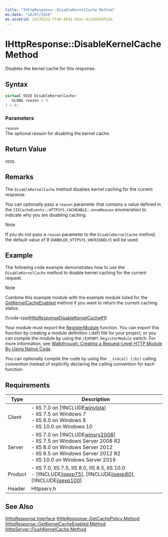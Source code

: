 ```yaml
---
title: "IHttpResponse::DisableKernelCache Method"
ms.date: "10/07/2016"
ms.assetid: cb176222-ffa6-4591-b5ec-dc22d164fa3e
---
```

# IHttpResponse::DisableKernelCache Method
Disables the kernel cache for this response.  
  
## Syntax  
  
```cpp  
virtual VOID DisableKernelCache(  
   ULONG reason = 9  
) = 0;  
```  
  
### Parameters  
 `reason`  
 The optional reason for disabling the kernel cache.  
  
## Return Value  
 `VOID`.  
  
## Remarks  
 The `DisableKernelCache` method disables kernel caching for the current response.  
  
 You can optionally pass a `reason` parameter that contains a value defined in the `IISCacheEvents::HTTPSYS_CACHEABLE::enumReason` enumeration to indicate why you are disabling caching.  
  
> [!NOTE]
>  If you do not pass a `reason` parameter to the `DisableKernelCache` method, the default value of 9 (`HANDLER_HTTPSYS_UNFRIENDLY`) will be used.  
  
## Example  
 The following code example demonstrates how to use the `DisableKernelCache` method to disable kernel caching for the current request.  
  
> [!NOTE]
> Combine this example module with the example module listed for the [GetKernelCacheEnabled](../../web-development-reference/native-code-api-reference/ihttpresponse-getkernelcacheenabled-method.md) method if you want to return the current caching status.  
  
 [!code-cpp[IHttpResponseDisableKernelCache#1](../../../samples/snippets/cpp/VS_Snippets_IIS/IIS7/IHttpResponseDisableKernelCache/cpp/IHttpResponseDisableKernelCache.cpp#1)]  
  
 Your module must export the [RegisterModule](../../web-development-reference/native-code-api-reference/pfn-registermodule-function.md) function. You can export this function by creating a module definition (.def) file for your project, or you can compile the module by using the `/EXPORT:RegisterModule` switch. For more information, see [Walkthrough: Creating a Request-Level HTTP Module By Using Native Code](../../web-development-reference/native-code-development-overview/walkthrough-creating-a-request-level-http-module-by-using-native-code.md).  
  
 You can optionally compile the code by using the `__stdcall (/Gz)` calling convention instead of explicitly declaring the calling convention for each function.  
  
## Requirements  
  
|Type|Description|  
|----------|-----------------|  
|Client|-   IIS 7.0 on [!INCLUDE[winvista](../../wmi-provider/includes/winvista-md.md)]<br />-   IIS 7.5 on Windows 7<br />-   IIS 8.0 on Windows 8<br />-   IIS 10.0 on Windows 10|  
|Server|-   IIS 7.0 on [!INCLUDE[winsrv2008](../../wmi-provider/includes/winsrv2008-md.md)]<br />-   IIS 7.5 on Windows Server 2008 R2<br />-   IIS 8.0 on Windows Server 2012<br />-   IIS 8.5 on Windows Server 2012 R2<br />-   IIS 10.0 on Windows Server 2016|  
|Product|-   IIS 7.0, IIS 7.5, IIS 8.0, IIS 8.5, IIS 10.0<br />-   [!INCLUDE[iisexp75](../../web-development-reference/native-code-api-reference/includes/iisexp75-md.md)], [!INCLUDE[iisexp80](../../web-development-reference/native-code-api-reference/includes/iisexp80-md.md)], [!INCLUDE[iisexp100](../../web-development-reference/native-code-api-reference/includes/iisexp100-md.md)]|  
|Header|Httpserv.h|  
  
## See Also  
 [IHttpResponse Interface](../../web-development-reference/native-code-api-reference/ihttpresponse-interface.md)
 [IHttpResponse::GetCachePolicy Method](../../web-development-reference/native-code-api-reference/ihttpresponse-getcachepolicy-method.md)
 [IHttpResponse::GetKernelCacheEnabled Method](../../web-development-reference/native-code-api-reference/ihttpresponse-getkernelcacheenabled-method.md)
 [IHttpServer::FlushKernelCache Method](../../web-development-reference/native-code-api-reference/ihttpserver-flushkernelcache-method.md)
